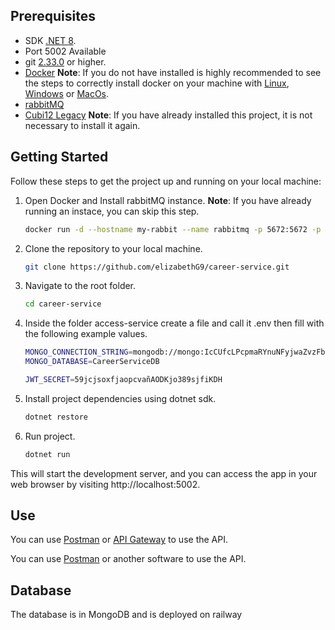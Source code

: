 ## Prerequisites

- SDK [.NET 8](https://dotnet.microsoft.com/es-es/download/dotnet/8.0).
- Port 5002 Available
- git [2.33.0](https://git-scm.com/downloads) or higher.
- [Docker](https://www.docker.com/) **Note**: If you do not have installed is highly recommended to see the steps to correctly install docker on your machine with [Linux](https://docs.docker.com/desktop/install/linux-install/), [Windows](https://docs.docker.com/desktop/install/windows-install/) or [MacOs](https://docs.docker.com/desktop/install/mac-install/).
- [rabbitMQ](https://www.rabbitmq.com/docs/download)
- [Cubi12 Legacy](https://github.com/Dizkm8/cubi12-api) **Note**: If you have already installed this project, it is not necessary to install it again.

## Getting Started

Follow these steps to get the project up and running on your local machine:

1. Open Docker and Install rabbitMQ instance.
     **Note**: If you have already running an instace, you can skip this step.
     ```bash
     docker run -d --hostname my-rabbit --name rabbitmq -p 5672:5672 -p 15672:15672 rabbitmq:3-management
     ```    

3. Clone the repository to your local machine.
     ```bash
     git clone https://github.com/elizabethG9/career-service.git
     ```

4. Navigate to the root folder.
     ```bash
     cd career-service
     ```
   
5. Inside the folder access-service create a file and call it .env then fill with the following example values.
      ```bash
    MONGO_CONNECTION_STRING=mongodb://mongo:IcCUfcLPcpmaRYnuNFyjwaZvzFbEBYHh@junction.proxy.rlwy.net:57622
    MONGO_DATABASE=CareerServiceDB
      
    JWT_SECRET=59jcjsoxfjaopcvañAODKjo389sjfiKDH
      ```
    
6. Install project dependencies using dotnet sdk.
     ```bash
     dotnet restore
     ```
7. Run project.
      ```bash
      dotnet run
      ```

This will start the development server, and you can access the app in your web browser by visiting http://localhost:5002.

## Use

You can use [Postman](https://www.postman.com/) or [API Gateway](https://github.com/Dariusss12/api-gateway) to use the API.

You can use [Postman](https://www.postman.com/) or another software to use the API.

## Database

The database is in MongoDB and is deployed on railway

